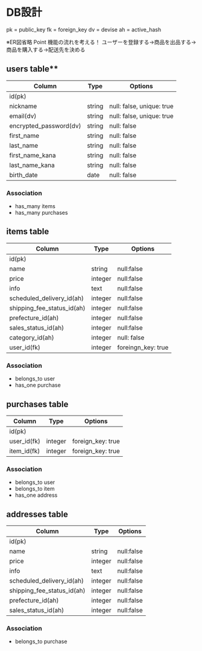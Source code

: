 # DB設計
pk = public_key
fk = foreign_key
dv = devise
ah = active_hash

※ER図省略
Point 機能の流れを考える！
ユーザーを登録する→商品を出品する→商品を購入する→配送先を決める

## users table**
| Column                 | Type   | Options                   |
| ---------------------- | ------ | ------------------------- |
| id(pk)                 |        |                           |
| nickname               | string | null: false, unique: true |
| email(dv)              | string | null: false, unique: true |
| encrypted_password(dv) | string | null: false               |
| first_name             | string | null: false               |
| last_name              | string | null: false               |
| first_name_kana        | string | null: false               |
| last_name_kana         | string | null: false               |
| birth_date             | date   | null: false               |

### Association
- has_many items
- has_many purchases


## items table
| Column                     | Type    | Options                 |
| -------------------------- | ------- | ----------------------- |
| id(pk)                     |         |                         |
| name                       | string  | null:false              |
| price                      | integer | null:false              |
| info                       | text    | null:false              |
| scheduled_delivery_id(ah)  | integer | null:false              |
| shipping_fee_status_id(ah) | integer | null:false              |
| prefecture_id(ah)          | integer | null:false              |
| sales_status_id(ah)        | integer | null:false              |
| category_id(ah)            | integer | null: false             |
| user_id(fk)                | integer | foreingn_key: true      |

### Association
- belongs_to user
- has_one purchase



## purchases table
| Column      | Type    | Options           |
| ----------- | ------- | ----------------- |
| id(pk)      |         |                   |
| user_id(fk) | integer | foreign_key: true |
| item_id(fk) | integer | foreign_key: true |


### Association
- belongs_to user
- belongs_to item
- has_one address



## addresses table
| Column                     | Type    | Options                 |
| -------------------------- | ------- | ----------------------- |
| id(pk)                     |         |                         |
| name                       | string  | null:false              |
| price                      | integer | null:false              |
| info                       | text    | null:false              |
| scheduled_delivery_id(ah)  | integer | null:false              |
| shipping_fee_status_id(ah) | integer | null:false              |
| prefecture_id(ah)          | integer | null:false              |
| sales_status_id(ah)        | integer | null:false              |

### Association
- belongs_to purchase







